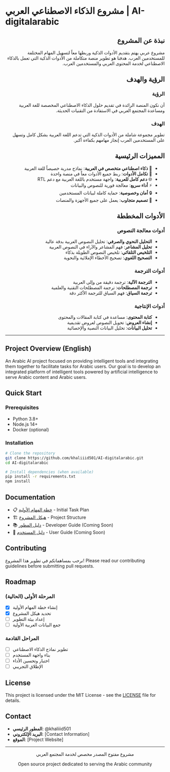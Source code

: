# مشروع الذكاء الاصطناعي العربي | AI-digitalarabic

<div dir="rtl">

## نبذة عن المشروع

مشروع عربي يهتم بتقديم الأدوات الذكية وربطها معاً لتسهيل المهام المختلفة للمستخدمين العرب. هدفنا هو تطوير منصة متكاملة من الأدوات الذكية التي تعمل بالذكاء الاصطناعي لخدمة المحتوى العربي والمستخدمين العرب.

## الرؤية والهدف

### الرؤية
أن نكون المنصة الرائدة في تقديم حلول الذكاء الاصطناعي المخصصة للغة العربية ومساعدة المجتمع العربي في الاستفادة من التقنيات الحديثة.

### الهدف
تطوير مجموعة شاملة من الأدوات الذكية التي تدعم اللغة العربية بشكل كامل وتسهل على المستخدمين العرب إنجاز مهامهم بكفاءة أكبر.

## المميزات الرئيسية

- 🤖 **ذكاء اصطناعي متخصص في العربية**: نماذج مدربة خصيصاً للغة العربية
- 🔗 **تكامل الأدوات**: ربط جميع الأدوات معاً في منصة واحدة
- 🌐 **دعم كامل للعربية**: واجهة مستخدم باللغة العربية مع دعم RTL
- ⚡ **أداء سريع**: معالجة فورية للنصوص والبيانات
- 🔒 **أمان وخصوصية**: حماية كاملة لبيانات المستخدمين
- 📱 **تصميم متجاوب**: يعمل على جميع الأجهزة والمنصات

## الأدوات المخططة

### أدوات معالجة النصوص
- **التحليل النحوي والصرفي**: تحليل النصوص العربية بدقة عالية
- **تحليل المشاعر**: فهم المشاعر والآراء في النصوص العربية
- **التلخيص التلقائي**: تلخيص النصوص الطويلة بذكاء
- **التصحيح اللغوي**: تصحيح الأخطاء الإملائية والنحوية

### أدوات الترجمة
- **الترجمة الآلية**: ترجمة دقيقة من وإلى العربية
- **ترجمة المصطلحات**: ترجمة المصطلحات التقنية والعلمية
- **ترجمة السياق**: فهم السياق للترجمة الأكثر دقة

### أدوات الإنتاجية
- **كتابة المحتوى**: مساعدة في كتابة المقالات والمحتوى
- **إنشاء العروض**: تحويل النصوص لعروض تقديمية
- **تحليل البيانات**: تحليل البيانات النصية والإحصائية

</div>

---

## Project Overview (English)

An Arabic AI project focused on providing intelligent tools and integrating them together to facilitate tasks for Arabic users. Our goal is to develop an integrated platform of intelligent tools powered by artificial intelligence to serve Arabic content and Arabic users.

## Quick Start

### Prerequisites
- Python 3.8+
- Node.js 14+
- Docker (optional)

### Installation
```bash
# Clone the repository
git clone https://github.com/khaliiid501/AI-digitalarabic.git
cd AI-digitalarabic

# Install dependencies (when available)
pip install -r requirements.txt
npm install
```

## Documentation

- 📋 [خطة المهام الأولية](./INITIAL_TASK_PLAN.md) - Initial Task Plan
- 🏗️ [هيكل المشروع](./PROJECT_STRUCTURE.md) - Project Structure
- 📚 [دليل المطور](./docs/developer-guide/) - Developer Guide (Coming Soon)
- 👥 [دليل المستخدم](./docs/user-guide/) - User Guide (Coming Soon)

## Contributing

نرحب بمساهماتكم في تطوير هذا المشروع! Please read our contributing guidelines before submitting pull requests.

## Roadmap

### المرحلة الأولى (الحالية)
- [x] إنشاء خطة المهام الأولية
- [x] تحديد هيكل المشروع
- [ ] إعداد بيئة التطوير
- [ ] جمع البيانات العربية الأولية

### المراحل القادمة
- [ ] تطوير نماذج الذكاء الاصطناعي
- [ ] بناء واجهة المستخدم
- [ ] اختبار وتحسين الأداء
- [ ] الإطلاق التجريبي

## License

This project is licensed under the MIT License - see the [LICENSE](LICENSE) file for details.

## Contact

- **المطور الرئيسي**: @khaliiid501
- **البريد الإلكتروني**: [Contact Information]
- **الموقع**: [Project Website]

---

<div align="center">
<p>مشروع مفتوح المصدر مخصص لخدمة المجتمع العربي</p>
<p>Open source project dedicated to serving the Arabic community</p>
</div>